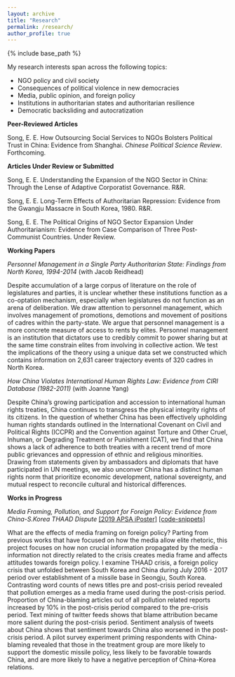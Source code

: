 ```yaml
---
layout: archive
title: "Research"
permalink: /research/
author_profile: true
---
```


{% include base_path %}

My research interests span across the following topics:

- NGO policy and civil society
- Consequences of political violence in new democracies
- Media, public opinion, and foreign policy
- Institutions in authoritarian states and authoritarian resilience
- Democratic backsliding and autocratization

**Peer-Reviewed Articles**

Song, E. E. How Outsourcing Social Services to NGOs Bolsters Political Trust in China: Evidence from Shanghai. *Chinese Political Science Review*. Forthcoming.

**Articles Under Review or Submitted**

Song, E. E. Understanding the Expansion of the NGO Sector in China: Through the Lense of Adaptive Corporatist Governance. R&R.

Song, E. E. Long-Term Effects of Authoritarian Repression: Evidence from the Gwangju Massacre in South Korea, 1980. R&R.

Song, E. E. The Political Origins of NGO Sector Expansion Under Authoritarianism: Evidence from Case Comparison of Three Post-Communist Countries. Under Review.  

**Working Papers**

*Personnel Management in a Single Party Authoritarian State: Findings from North Korea, 1994-2014* (with Jacob Reidhead)

Despite accumulation of a large corpus of literature on the role of legislatures and parties, it is unclear whether these institutions function as a co-optation mechanism, especially when legislatures do not function as an arena of deliberation. We draw attention to personnel management, which involves management of promotions, demotions and movement of positions of cadres within the party-state. We argue that personnel management is a more concrete measure of access to rents by elites. Personnel management is an institution that dictators use to credibly commit to power sharing but at the same time constrain elites from involving in collective action. We test the implications of the theory using a unique data set we constructed which contains information on 2,631 career trajectory events of 320 cadres in North Korea.

*How China Violates International Human Rights Law: Evidence from CIRI Database (1982-2011)* (with Joanne Yang)

Despite China’s growing participation and accession to international human rights treaties, China continues to transgress the physical integrity rights of its citizens. In the question of whether China has been effectively upholding human rights standards outlined in the International Covenant on Civil and
Political Rights (ICCPR) and the Convention against Torture and Other Cruel, Inhuman, or Degrading Treatment or Punishment (CAT), we find that China shows a lack of adherence to both treaties with a recent trend of more public grievances and oppression of ethnic and religious minorities. Drawing from statements given by
ambassadors and diplomats that have participated in UN meetings, we also unconver China has a distinct human rights norm that prioritize economic development, national sovereignty, and mutual respect to reconcile cultural and historical differences.

**Works in Progress**

*Media Framing, Pollution, and Support for Foreign Policy: Evidence from China-S.Korea THAAD Dispute*
[[2019 APSA iPoster]](https://apsa2019-apsa.ipostersessions.com/default.aspx?s=DF-1D-34-3D-64-33-21-12-B0-42-57-A1-87-AC-68-E1)
[[code-snippets]](/files/apsa_poster_analysis.html)

What are the effects of media framing on foreign policy? Parting from previous works that have focused on how the media allow elite rhetoric, this project focuses on how non crucial information propagated by the media - information not directly related to the crisis creates media frame and affects attitudes towards foreign policy. I examine THAAD crisis, a foreign policy crisis that unfolded between South Korea and China during July 2016 - 2017 period over establishment of a missile base in Seongju, South Korea. Contrasting word counts of news titles pre and post-crisis period revealed that pollution emerges as a media frame used during the post-crisis period. Proportion of China-blaming articles out of all pollution related reports increased by 10% in the post-crisis period compared to the pre-crisis period. Text mining of twitter feeds shows that blame attribution became more salient during the post-crisis period. Sentiment analysis of tweets about China shows that sentiment towards China also worsened in the post-crisis period. A pilot survey experiment priming respondents with China-blaming revealed that those in the treatment group are more likely to support the domestic missile policy, less likely to be favorable towards China, and are more likely to have a negative perception of China-Korea relations.
